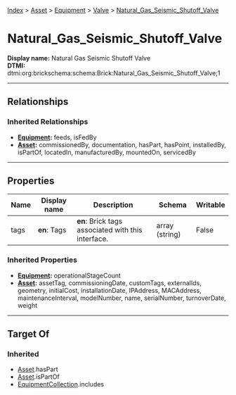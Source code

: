 [Index](../../../Index.md) > [Asset](../../Asset.md) > [Equipment](../Equipment.md) > [Valve](Valve.md) > [Natural_Gas_Seismic_Shutoff_Valve](#)
# Natural_Gas_Seismic_Shutoff_Valve

**Display name:** Natural Gas Seismic Shutoff Valve<br />
**DTMI:** dtmi:org:brickschema:schema:Brick:Natural_Gas_Seismic_Shutoff_Valve;1

---

## Relationships

### Inherited Relationships
* **[Equipment](../Equipment.md):** feeds, isFedBy
* **[Asset](../../Asset.md):** commissionedBy, documentation, hasPart, hasPoint, installedBy, isPartOf, locatedIn, manufacturedBy, mountedOn, servicedBy

---

## Properties

|Name|Display name|Description|Schema|Writable|
|-|-|-|-|-|
|tags|**en**: Tags|**en**: Brick tags associated with this interface.|array (string)|False|
### Inherited Properties
* **[Equipment](../Equipment.md):** operationalStageCount
* **[Asset](../../Asset.md):** assetTag, commissioningDate, customTags, externalIds, geometry, initialCost, installationDate, IPAddress, MACAddress, maintenanceInterval, modelNumber, name, serialNumber, turnoverDate, weight

---

## Target Of
### Inherited
* [Asset](../../Asset.md).hasPart
* [Asset](../../Asset.md).isPartOf
* [EquipmentCollection](../../../Collection/AssetCollection/EquipmentCollection/EquipmentCollection.md).includes
